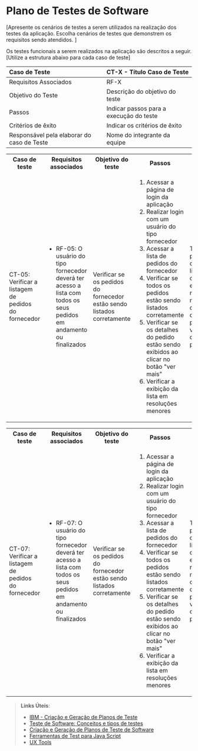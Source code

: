 # Plano de Testes de Software

[Apresente os cenários de testes a serem utilizados na realização dos testes da aplicação. Escolha cenários de testes que demonstrem os requisitos sendo atendidos. ]

Os testes funcionais a serem realizados na aplicação são descritos a seguir. [Utilize a estrutura abaixo para cada caso de teste]

|Caso de Teste    | CT-X - Título Caso de Teste |
|:---|:---|
| Requisitos Associados | RF-X |
| Objetivo do Teste | Descrição do objetivo do teste |
| Passos | Indicar passos para a execução do teste |
| Critérios de êxito | Indicar os critérios de êxito  |
| Responsável pela elaborar do caso de Teste | Nome do integrante da equipe |

<table>
 <tr>
  <th>Caso de teste</th>
  <th>Requisitos associados</th>
  <th>Objetivo do teste</th>
  <th>Passos</th>
  <th>Critérios de êxito</th>
  <th>Responsável</th>
 </tr>
 <tr>
  <td>CT-05: Verificar a listagem de pedidos do fornecedor</td>
  <td>
   <ul>

   <li>RF-05:	O usuário do tipo fornecedor deverá ter acesso a lista com todos os seus pedidos em andamento ou finalizados</li>

   </ul>
  </td>
  <td>Verificar se os pedidos do fornecedor estão sendo listados corretamente</td>
  <td>
   <ol>
    <li>Acessar a página de login da aplicação</li>
    <li>Realizar login com um usuário do tipo fornecedor</li>
    <li>Acessar a lista de pedidos do fornecedor</li>
    <li>Verificar se todos os pedidos estão sendo listados corretamente</li>
    <li>Verificar se os detalhes do pedido estão sendo exibidos ao clicar no botão "ver mais"</li>
    <li>Verificar a exibição da lista em resoluções menores</li>
   </ol>
   </td>
  <td>Todos os pedidos devem ser listados corretamente, em resoluções mobile e desktop; deve ser possível visualizar detalhes dos pedidos.</td>
  <td>Maria</td>
 </tr>
</table>

<table>
 <tr>
  <th>Caso de teste</th>
  <th>Requisitos associados</th>
  <th>Objetivo do teste</th>
  <th>Passos</th>
  <th>Critérios de êxito</th>
  <th>Responsável</th>
 </tr>
 <tr>
  <td>CT-07: Verificar a listagem de pedidos do fornecedor</td>
  <td>
   <ul>

   <li>RF-07:	O usuário do tipo fornecedor deverá ter acesso a lista com todos os seus pedidos em andamento ou finalizados</li>

   </ul>
  </td>
  <td>Verificar se os pedidos do fornecedor estão sendo listados corretamente</td>
  <td>
   <ol>
    <li>Acessar a página de login da aplicação</li>
    <li>Realizar login com um usuário do tipo fornecedor</li>
    <li>Acessar a lista de pedidos do fornecedor</li>
    <li>Verificar se todos os pedidos estão sendo listados corretamente</li>
    <li>Verificar se os detalhes do pedido estão sendo exibidos ao clicar no botão "ver mais"</li>
    <li>Verificar a exibição da lista em resoluções menores</li>
   </ol>
   </td>
  <td>Todos os pedidos devem ser listados corretamente, em resoluções mobile e desktop; deve ser possível visualizar detalhes dos pedidos.</td>
  <td>Maria</td>
 </tr>
</table>
 
> **Links Úteis**:
> - [IBM - Criação e Geração de Planos de Teste](https://www.ibm.com/developerworks/br/local/rational/criacao_geracao_planos_testes_software/index.html)
> -  [Teste de Software: Conceitos e tipos de testes](https://blog.onedaytesting.com.br/teste-de-software/)
> - [Criação e Geração de Planos de Teste de Software](https://www.ibm.com/developerworks/br/local/rational/criacao_geracao_planos_testes_software/index.html)
> - [Ferramentas de Test para Java Script](https://geekflare.com/javascript-unit-testing/)
> - [UX Tools](https://uxdesign.cc/ux-user-research-and-user-testing-tools-2d339d379dc7)
